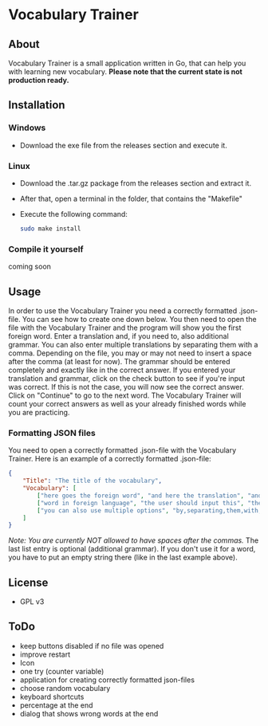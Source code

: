 # Vocabulary Trainer

## About

Vocabulary Trainer is a small application written in Go, that can help you with learning new vocabulary.
**Please note that the current state is not production ready.**

## Installation

### Windows

- Download the exe file from the releases section and execute it.

### Linux

- Download the .tar.gz package from the releases section and extract it.

- After that, open a terminal in the folder, that contains the "Makefile"

- Execute the following command:
  
  ```bash
  sudo make install
  ```

### Compile it yourself

coming soon

## Usage

In order to use the Vocabulary Trainer you need a correctly formatted .json-file. You can see how to create one down below.
You then need to open the file with the Vocabulary Trainer and the program will show you the first foreign word. Enter a 
translation and, if you need to, also additional grammar. You can also enter multiple translations by separating them with a comma.
Depending on the file, you may or may not need to insert a space after the comma (at least for now). The grammar should be entered completely and exactly like in the correct answer. If you entered your translation and grammar, click on the check button to see if you're input was correct. If this is not the case, you will now see the correct answer.  Click on "Continue" to go to the next word. The Vocabulary Trainer will count your correct answers as well as your already finished words while you are practicing.

### Formatting JSON files

You need to open a correctly formatted .json-file with the Vocabulary Trainer.
Here is an example of a correctly formatted .json-file:

```JSON
{
    "Title": "The title of the vocabulary",
    "Vocabulary": [
        ["here goes the foreign word", "and here the translation", "and here optional grammar"],
        ["word in foreign language", "the user should input this", "the user has to input this in the grammar field"],
        ["you can also use multiple options", "by,separating,them,with,a,comma,like,this", ""],
    ]
}
```

_Note: You are currently NOT allowed to have spaces after the commas._
The last list entry is optional (additional grammar). If you don't use it for a word, 
you have to put an empty string there (like in the last example above).

## License

- GPL v3

## ToDo

- keep buttons disabled if no file was opened
- improve restart
- Icon
- one try (counter variable)
- application for creating correctly formatted json-files
- choose random vocabulary
- keyboard shortcuts
- percentage at the end
- dialog that shows wrong words at the end